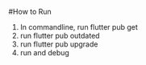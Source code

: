 #How to Run
1. In commandline, run flutter pub get 
2. run flutter pub outdated
3. run flutter pub upgrade
4. run and debug
